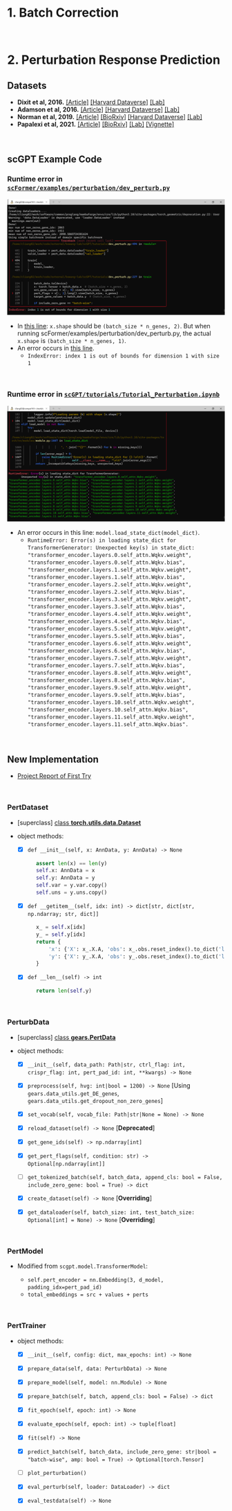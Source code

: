 # 1. Batch Correction

<br>

# 2. Perturbation Response Prediction


## Datasets

- **Dixit et al, 2016.** [[Article]](https://www.cell.com/cell/fulltext/S0092-8674(16)31610-5) [[Harvard Dataverse]](https://dataverse.harvard.edu/api/access/datafile/6154416) [[Lab]](https://www.broadinstitute.org/regev-lab)
- **Adamson et al, 2016.** [[Article]](https://www.cell.com/cell/fulltext/S0092-8674(16)31660-9) [[Harvard Dataverse]](https://dataverse.harvard.edu/api/access/datafile/6154417) [[Lab]](https://weissman.wi.mit.edu/)
- **Norman et al, 2019.** [[Article]](https://www.science.org/doi/10.1126/science.aax4438) [[BioRxiv]](https://www.biorxiv.org/content/10.1101/601096) [[Harvard Dataverse]](https://dataverse.harvard.edu/api/access/datafile/6154020) [[Lab]](https://weissman.wi.mit.edu/)
- **Papalexi et al, 2021.** [[Article]](https://www.nature.com/articles/s41588-021-00778-2) [[BioRxiv]](https://www.biorxiv.org/content/10.1101/2020.06.28.175596) [[Lab]](https://satijalab.org/) [[Vignette]](https://satijalab.org/seurat/articles/mixscape_vignette.html)

<br>

## scGPT Example Code

### Runtime error in [`scFormer/examples/perturbation/dev_perturb.py`](https://github.com/bowang-lab/scFormer/blob/main/examples/perturbation/dev_perturb.py)

![](https://raw.githubusercontent.com/dzyim/single-cell-models/main/scGPT/Examples/figures/dev_perturb.py.err.png)

- In [this line](https://github.com/bowang-lab/scFormer/blob/2df344a75e5f57cdfa296987786e040912d33935/examples/perturbation/dev_perturb.py#L228): `x.shape` should be `(batch_size * n_genes, 2)`. But when running scFormer/examples/perturbation/dev_perturb.py, the actual `x.shape` is `(batch_size * n_genes, 1)`.
- An error occurs in [this line](https://github.com/bowang-lab/scFormer/blob/2df344a75e5f57cdfa296987786e040912d33935/examples/perturbation/dev_perturb.py#L230).
  - `IndexError: index 1 is out of bounds for dimension 1 with size 1`

<br>

### Runtime error in [`scGPT/tutorials/Tutorial_Perturbation.ipynb`](https://github.com/bowang-lab/scGPT/blob/main/tutorials/Tutorial_Perturbation.ipynb)

![](https://raw.githubusercontent.com/dzyim/single-cell-models/main/scGPT/Examples/figures/tutorial_perturbation.py.err.png)

- An error occurs in this line: `model.load_state_dict(model_dict)`.
  - `RuntimeError: Error(s) in loading state_dict for TransformerGenerator:
        Unexpected key(s) in state_dict: "transformer_encoder.layers.0.self_attn.Wqkv.weight",
"transformer_encoder.layers.0.self_attn.Wqkv.bias", "transformer_encoder.layers.1.self_attn.Wqkv.weight",
"transformer_encoder.layers.1.self_attn.Wqkv.bias", "transformer_encoder.layers.2.self_attn.Wqkv.weight",
"transformer_encoder.layers.2.self_attn.Wqkv.bias", "transformer_encoder.layers.3.self_attn.Wqkv.weight",
"transformer_encoder.layers.3.self_attn.Wqkv.bias", "transformer_encoder.layers.4.self_attn.Wqkv.weight",
"transformer_encoder.layers.4.self_attn.Wqkv.bias", "transformer_encoder.layers.5.self_attn.Wqkv.weight",
"transformer_encoder.layers.5.self_attn.Wqkv.bias", "transformer_encoder.layers.6.self_attn.Wqkv.weight",
"transformer_encoder.layers.6.self_attn.Wqkv.bias", "transformer_encoder.layers.7.self_attn.Wqkv.weight",
"transformer_encoder.layers.7.self_attn.Wqkv.bias", "transformer_encoder.layers.8.self_attn.Wqkv.weight",
"transformer_encoder.layers.8.self_attn.Wqkv.bias", "transformer_encoder.layers.9.self_attn.Wqkv.weight",
"transformer_encoder.layers.9.self_attn.Wqkv.bias", "transformer_encoder.layers.10.self_attn.Wqkv.weight",
"transformer_encoder.layers.10.self_attn.Wqkv.bias", "transformer_encoder.layers.11.self_attn.Wqkv.weight",
"transformer_encoder.layers.11.self_attn.Wqkv.bias".`

<br>

## New Implementation

- [Project Report of First Try](https://api.wandb.ai/links/dzyim/sk2jamte)

<br>

### PertDataset
- [superclass] [class **torch.utils.data.Dataset**](https://github.com/pytorch/pytorch/blob/main/torch/utils/data/dataset.py)

- object methods:

  - [x] `def __init__(self, x: AnnData, y: AnnData) -> None`
  
  ```python
        assert len(x) == len(y)
        self.x: AnnData = x
        self.y: AnnData = y
        self.var = y.var.copy()
        self.uns = y.uns.copy()
  ```
  
  - [x] `def __getitem__(self, idx: int) -> dict[str, dict[str, np.ndarray; str, dict]]`

  ```python
        x_ = self.x[idx]
        y_ = self.y[idx]
        return {
            'x': {'X': x_.X.A, 'obs': x_.obs.reset_index().to_dict('list')},
            'y': {'X': y_.X.A, 'obs': y_.obs.reset_index().to_dict('list')},
        }
  ```
  
  - [x] `def __len__(self) -> int`

  ```python
        return len(self.y)
  ```
  
<br>

### PerturbData

- [superclass] [class **gears.PertData**](https://github.com/dzyim/single-cell-models/tree/main/GEARS/PertData)

- object methods:
  - [x] `__init__(self, data_path: Path|str, ctrl_flag: int, crispr_flag: int, pert_pad_id: int, **kwargs) -> None`
  - [x] `preprocess(self, hvg: int|bool = 1200) -> None` [Using `gears.data_utils.get_DE_genes`, `gears.data_utils.get_dropout_non_zero_genes`]
  - [x] `set_vocab(self, vocab_file: Path|str|None = None) -> None`
  - [x] `reload_dataset(self) -> None` [**Deprecated**]
  - [x] `get_gene_ids(self) -> np.ndarray[int]`
  - [x] `get_pert_flags(self, condition: str) -> Optional[np.ndarray[int]]`
  - [ ] `get_tokenized_batch(self, batch_data, append_cls: bool = False, include_zero_gene: bool = True) -> dict`

  - [x] `create_dataset(self) -> None` [**Overriding**]
  - [x] `get_dataloader(self, batch_size: int, test_batch_size: Optional[int] = None) -> None` [**Overriding**]

<br>

### PertModel

- Modified from `scgpt.model.TransformerModel`:

  - `self.pert_encoder = nn.Embedding(3, d_model, padding_idx=pert_pad_id)`
  - `total_embeddings = src + values + perts`

<br>

### PertTrainer

- object methods:
  - [x] `__init__(self, config: dict, max_epochs: int) -> None`
  - [x] `prepare_data(self, data: PerturbData) -> None`
  - [x] `prepare_model(self, model: nn.Module) -> None`
  - [x] `prepare_batch(self, batch, append_cls: bool = False) -> dict`
  - [x] `fit_epoch(self, epoch: int) -> None`
  - [x] `evaluate_epoch(self, epoch: int) -> tuple[float]`
  - [x] `fit(self) -> None`
  
  - [x] `predict_batch(self, batch_data, include_zero_gene: str|bool = "batch-wise", amp: bool = True) -> Optional[torch.Tensor]`
  - [ ] `plot_perturbation()`
  - [x] `eval_perturb(self, loader: DataLoader) -> dict`
  - [x] `eval_testdata(self) -> None`

<br>
